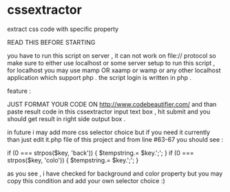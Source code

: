 # cssextractor
extract css code with specific property

READ THIS BEFORE STARTING

you have to run this script on server , it can not work on file:// protocol so make sure to either use localhost or some server setup to run this script , for localhost you may use mamp OR xaamp or wamp or any other localhost application which support php . the script login is written in php .

feature : 

JUST FORMAT YOUR CODE ON http://www.codebeautifier.com/ and than paste result code in this cssextractor input text box , hit submit and you should get result in right side output box .

in future i may add more css selector choice but if you need it currently than just edit it.php file of this project and from line #63-67 you should see :

if (0 === strpos($key, 'back')) {
$tempstring.= $key.';';
}
if (0 === strpos($key, 'colo')) {
$tempstring.= $key.';';
}

as you see , i have checked for background and color property but you may copy this condition and add your own selector choice :)
